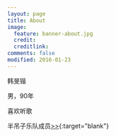 ```yaml
---
layout: page
title: About
image:
  feature: banner-about.jpg
  credit:
  creditlink:
comments: false
modified: 2016-01-23
---
```

韩旻锴

男，90年

喜欢听歌

半吊子乐队成员[>>](https://site.douban.com/mystery/){:target="blank"}
